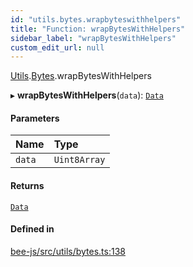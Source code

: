```yaml
---
id: "utils.bytes.wrapbyteswithhelpers"
title: "Function: wrapBytesWithHelpers"
sidebar_label: "wrapBytesWithHelpers"
custom_edit_url: null
---
```


[Utils](../modules/utils.md).[Bytes](../modules/utils.bytes.md).wrapBytesWithHelpers

▸ **wrapBytesWithHelpers**(`data`): [`Data`](../interfaces/data.md)

#### Parameters

| Name | Type |
| :------ | :------ |
| `data` | `Uint8Array` |

#### Returns

[`Data`](../interfaces/data.md)

#### Defined in

[bee-js/src/utils/bytes.ts:138](https://github.com/ethersphere/bee-js/blob/74056cb/src/utils/bytes.ts#L138)
